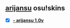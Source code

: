 ## [arijansu](https://osu.ppy.sh/users/16132143) osu!skins
- [x] [**- arijansu 1.0v**](https://github.com/arijanus/arijansuosuskins/raw/main/-%20arijansu%20v1.0.osk)

